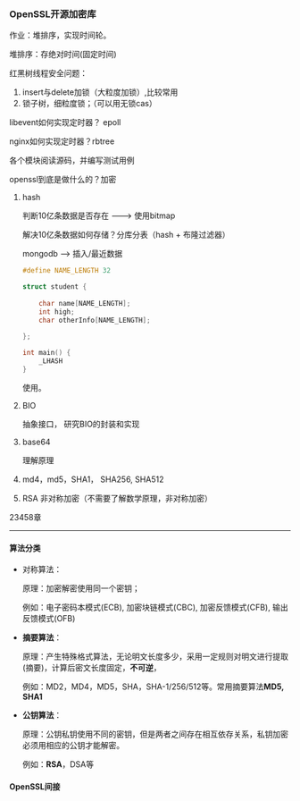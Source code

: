### OpenSSL开源加密库

作业：堆排序，实现时间轮。

堆排序：存绝对时间(固定时间)

红黑树线程安全问题：

1. insert与delete加锁（大粒度加锁）,比较常用
2. 锁子树，细粒度锁；（可以用无锁cas）

libevent如何实现定时器？ epoll

nginx如何实现定时器？rbtree



各个模块阅读源码，并编写测试用例



openssl到底是做什么的？加密

1. hash

   判断10亿条数据是否存在 ---> 使用bitmap

   解决10亿条数据如何存储？分库分表（hash + 布隆过滤器）

   mongodb --> 插入/最近数据

   ```c
   #define NAME_LENGTH 32
   
   struct student {
   	
       char name[NAME_LENGTH];
       int high;
       char otherInfo[NAME_LENGTH];
       
   };
   
   int main() {
       _LHASH
   }
   ```

   使用。

   

2. BIO

   抽象接口， 研究BIO的封装和实现

3. base64

   理解原理

1. md4，md5，SHA1， SHA256, SHA512

   

2. RSA 非对称加密（不需要了解数学原理，非对称加密）

23458章











---

#### 算法分类

- 对称算法：

  原理：加密解密使用同一个密钥；

  例如：电子密码本模式(ECB), 加密块链模式(CBC), 加密反馈模式(CFB), 输出反馈模式(OFB)

- **摘要算法**：

  原理：产生特殊格式算法，无论明文长度多少，采用一定规则对明文进行提取(摘要)，计算后密文长度固定，**不可逆**，

  例如：MD2，MD4，MD5，SHA，SHA-1/256/512等。常用摘要算法**MD5, SHA1**

- **公钥算法**：

  原理：公钥私钥使用不同的密钥，但是两者之间存在相互依存关系，私钥加密必须用相应的公钥才能解密。

  例如：**RSA**，DSA等

#### OpenSSL间接





























